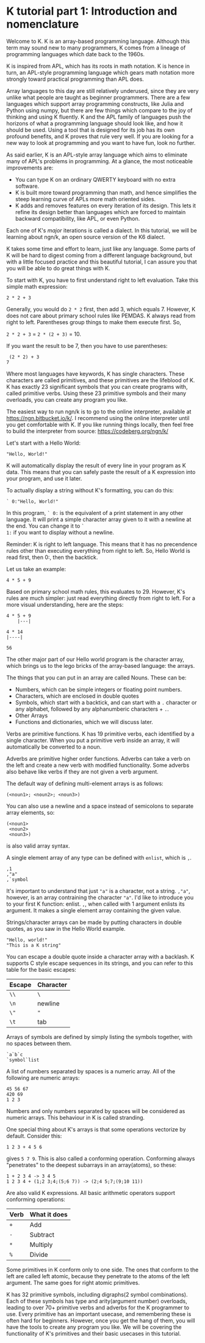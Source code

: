 # K tutorial part 1: Introduction and nomenclature

Welcome to K. K is an array-based programming language. Although this term may sound new to many programmers, K comes from a lineage of programming languages which date back to the 1960s.

K is inspired from APL, which has its roots in math notation. K is hence in turn, an APL-style programming language which gears math notation more strongly toward practical programming than APL does.

Array languages to this day are still relatively underused, since they are very unlike what people are taught as beginner programmers. There are a few languages which support array programming constructs, like Julia and Python using numpy, but there are few things which compare to the joy of thinking and using K fluently. K and the APL family of languages push the horizons of what a programming language should look like, and how it should be used. Using a tool that is designed for its job has its own profound benefits, and K proves that rule very well. If you are looking for a new way to look at programming and you want to have fun, look no further.

As said earlier, K is an APL-style array language which aims to eliminate many of APL's problems in programming. At a glance, the most noticeable improvements are:

- You can type K on an ordinary QWERTY keyboard with no extra software.
- K is built more toward programming than math, and hence simplifies the steep learning curve of APLs more math oriented sides.
- K adds and removes features on every iteration of its design. This lets it refine its design better than languages which are forced to maintain backward compatibility, like APL, or even Python.

Each one of K's *major* iterations is called a dialect. In this tutorial, we will be learning about ngn/k, an open source version of the K6 dialect. 

K takes some time and effort to learn, just like any language. Some parts of K will be hard to digest coming from a different language background, but with a little focused practice and this beautiful tutorial, I can assure you that you will be able to do great things with K.

To start with K, you have to first understand right to left evaluation. Take this simple math expression:

`2 * 2 + 3`

Generally, you would do `2 * 2` first, then add 3, which equals 7. However, K does not care about primary school rules like PEMDAS. K always read from right to left. Parentheses group things to make them execute first. So,

`2 * 2 + 3` = `2 * (2 + 3)` = 10.

If you want the result to be 7, then you have to use parentheses:

```
 (2 * 2) + 3
7
```

Where most languages have keywords, K has single characters. These characters are called primitives, and these primitives are the lifeblood of K. K has exactly 23 significant symbols that you can create programs with, called primitive verbs. Using these 23 primitive symbols and their many overloads, you can create any program you like.

The easiest way to run ngn/k is to go to the online interpreter, available at https://ngn.bitbucket.io/k/. I recommend using the online interpreter until you get comfortable with K. If you like running things locally, then feel free to build the interpreter from source: https://codeberg.org/ngn/k/

Let's start with a Hello World:
```
"Hello, World!"
```
                                                                                                                                                                                                                                                                                                                                                                                                                                 
K will automatically display the result of every line in your program as K data. This means that you can safely paste the result of a K expression into your program, and use it later.

To actually display a string without K's formatting, you can do this:
```
` 0:"Hello, World!"
```

In this program, <code>\` 0:</code> is the equivalent of a print statement in any other language. It will print a simple character array given to it with a newline at the end. You can change it to <code>\` 1:</code> if you want to display without a newline.

Reminder: K is right to left language. This means that it has no precendence rules other than executing everything from right to left. So, Hello World is read first, then 0:, then the backtick.

Let us take an example:
```
4 * 5 + 9
```
Based on primary school math rules, this evaluates to 29. However, K's rules are much simpler: just read everything directly from right to left. For a more visual understanding, here are the steps:

```
4 * 5 + 9
    |---|

4 * 14
|----|

56
```

The other major part of our Hello world program is the character array, which brings us to the lego bricks of the array-based language: the arrays.

The things that you can put in an array are called Nouns. These can be:
- Numbers, which can be simple integers or floating point numbers.
- Characters, which are enclosed in double quotes
- Symbols, which start with a backtick, and can start with a `.` character or any alphabet, followed by any alphanumberic characters + `.`.
- Other Arrays
- Functions and dictionaries, which we will discuss later. 

Verbs are primitive functions. K has 19 primitive verbs, each identified by a single character. When you put a primitive verb inside an array, it will automatically be converted to a noun.

Adverbs are primitive higher order functions. Adverbs can take a verb on the left and create a new verb with modified functionality. Some adverbs also behave like verbs if they are not given a verb argument.

The default way of defining multi-element arrays is as follows:
```
(<noun1>; <noun2>; <noun3>)
```
You can also use a newline and a space instead of semicolons to separate array elements, so:
```
(<noun1>
 <noun2>
 <noun3>)
```
is also valid array syntax.

A single element array of any type can be defined with `enlist`, which is `,`.
```
,1
,"a"
,`symbol
```

It's important to understand that just `"a"` is a character, not a string. `,"a"`, however, is an array contraining the character `"a"`.  I'd like to introduce you to your first K function: enlist.
`,`, when called with 1 argument enlists its argument. It makes a single element array containing the given value.


Strings/character arrays can be made by putting characters in double quotes, as you saw in the Hello World example. 
```
"Hello, world!"
"This is a K string"
```

You can escape a double quote inside a character array with a backlash. K supports C style escape sequences in its strings, and you can refer to this table for the basic escapes:

| Escape | Character 
| ------ | --------- 
| `\\`   | `\`
| `\n`   | newline
| `\"`   | `"`
| `\t`   | tab

Arrays of symbols are defined by simply listing the symbols together, with no spaces between them.
```
`a`b`c
`symbol`list
```

A list of numbers separated by spaces is a numeric array. All of the following are numeric arrays:
```
45 56 67
420 69
1 2 3
```
Numbers and only numbers separated by spaces will be considered as numeric arrays. This behaviour in K is called stranding.

One special thing about K's arrays is that some operations vectorize by default. Consider this:
```
1 2 3 + 4 5 6
```

gives `5 7 9`. This is also called a conforming operation. Conforming always "penetrates" to the deepest subarrays in an array(atoms), so these:
```
1 + 2 3 4 -> 3 4 5
1 2 3 4 + (1;2 3;4;(5;6 7)) -> (2;4 5;7;(9;10 11))
```

Are also valid K expressions. All basic arithmetic operators support conforming operations: 

| Verb      | What it does
| --------- | --------
| `+`       | Add
| `-`       | Subtract
| `*`       | Multiply
| `%`       | Divide

Some primitives in K conform only to one side. The ones that conform to the left are called left atomic, because they penetrate to the atoms of the left argument. The same goes for right atomic primitives.

K has 32 primitive symbols, including digraphs(2 symbol combinations). Each of these symbols has type and arity(argument number) overloads, leading to over 70+ primitive verbs and adverbs for the K programmer to use. Every primitive has an important usecase, and remembering these is often hard for beginners. However, once you get the hang of them, you will have the tools to create any program you like. We will be covering the functionality of K's primitives and their basic usecases in this tutorial. 
